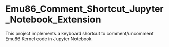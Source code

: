 # Emu86_Comment_Shortcut_Jupyter_Notebook_Extension
This project implements a keyboard shortcut to comment/uncomment Emu86 Kernel code in Jupyter Notebook.

